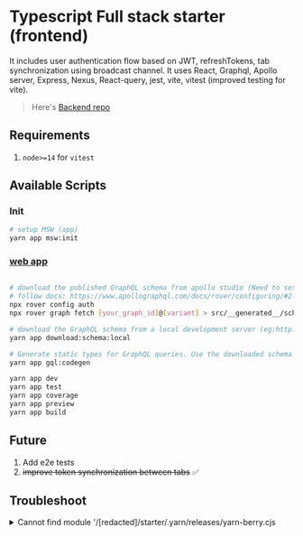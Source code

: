 # Typescript Full stack starter (frontend)
It includes user authentication flow based on JWT, refreshTokens, tab synchronization using broadcast channel. It uses React, Graphql, Apollo server, Express, Nexus, React-query, jest, vite, vitest (improved testing for vite).
> Here's [Backend repo](https://github.com/zkindest/fs-gql-rq-backend)

## Requirements

1. `node>=14` for `vitest`

## Available Scripts

### Init

```sh
# setup MSW (app)
yarn app msw:init
```

### [web app](./packages/web)

```sh

# download the published GraphQL schema from apollo studio (Need to setup rover auth)
# follow docs: https://www.apollographql.com/docs/rover/configuring/#2-provide-the-api-key-to-rover
npx rover config auth
npx rover graph fetch [your_graph_id]@[variant] > src/__generated__/schema.graphql

# download the GraphQL schema from a local development server (eg:http://localhost:4000)
yarn app download:schema:local

# Generate static types for GraphQL queries. Use the downloaded schema
yarn app gql:codegen

yarn app dev
yarn app test
yarn app coverage
yarn app preview
yarn app build

```

## Future

1. Add e2e tests
2. ~~improve token synchronization between tabs~~ ✅️

## Troubleshoot

<details>
<summary>
Cannot find module '/[redacted]/starter/.yarn/releases/yarn-berry.cjs
</summary>

```sh
rm .yarnrc.yml
yarn set version berry

# and add below line to `.yarnrc.yml`
nodeLinker: node-modules

```

</details>
